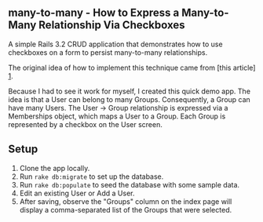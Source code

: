 many-to-many - How to Express a Many-to-Many Relationship Via Checkboxes
------------------------------------------------------------------------

A simple Rails 3.2 CRUD application that demonstrates how to use checkboxes on a form to persist many-to-many relationships.

The original idea of how to implement this technique came from [this article] [1].

Because I had to see it work for myself, I created this quick demo app.  The idea is that a User can belong to many Groups.  Consequently, a Group can have many Users.  The User -> Group relationship is expressed via a Memberships object, which maps a User to a Group.  Each Group is represented by a checkbox on the User screen.

Setup
-----
1.  Clone the app locally.
2.  Run ```rake db:migrate``` to set up the database.
3.  Run ```rake db:populate``` to seed the database with some sample data.
4.  Edit an existing User or Add a User.
5.  After saving, observe the "Groups" column on the index page will display a comma-separated list of the Groups that were selected.

[1]: http://millarian.com/programming/ruby-on-rails/quick-tip-has_many-through-checkboxes/
